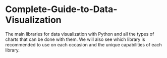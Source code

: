 # Complete-Guide-to-Data-Visualization
The main libraries for data visualization with Python and all the types of charts that can be done with them. We will also see which library is recommended to use on each occasion and the unique capabilities of each library.
